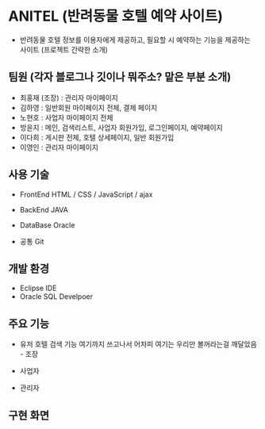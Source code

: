 # ANITEL (반려동물 호텔 예약 사이트)
  - 반려동물 호텔 정보를 이용자에게 제공하고, 필요할 시 예약하는 기능을 제공하는 사이트 (프로젝트 간략한 소개)
  
## 팀원 (각자 블로그나 깃이나 뭐주소? 맡은 부분 소개)
  - 최홍재 (조장) : 관리자 마이페이지 
  - 김하영 : 일반회원 마이페이지 전체, 결제 페이지
  - 노현호 : 사업자 마이페이지 전체
  - 방윤지 : 메인, 검색리스트, 사업자 회원가입, 로그인페이지, 예약페이지
  - 이다희 : 게시판 전체, 호텔 상세페이지, 일반 회원가입
  - 이영인 : 관리자 마이페이지

## 사용 기술
  - FrontEnd
    HTML / CSS / JavaScript / ajax
    
  - BackEnd
    JAVA 
    
  - DataBase
    Oracle
    
  - 공통
    Git
   
## 개발 환경
  - Eclipse IDE
  - Oracle SQL Develpoer

## 주요 기능
  - 유저
  호텔 검색 기능
  여기까지 쓰고나서 어차피 여기는 우리만 볼꺼라는걸 깨달았음 - 조장

  - 사업자
  - 관리자
## 구현 화면
